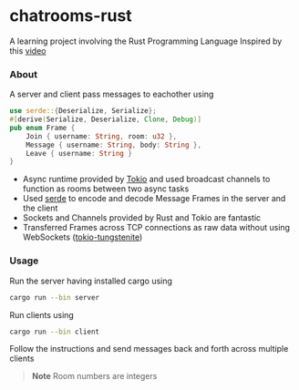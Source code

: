 # chatrooms-rust
A learning project involving the Rust Programming Language
Inspired by this [video](https://www.youtube.com/watch?v=E8cM12jRH7k)

### About
A server and client pass messages to eachother using
```rust
use serde::{Deserialize, Serialize};
#[derive(Serialize, Deserialize, Clone, Debug)]
pub enum Frame {
    Join { username: String, room: u32 },
    Message { username: String, body: String },
    Leave { username: String }
}
```

- Async runtime provided by [Tokio](https://tokio.rs/) and used broadcast channels to function as rooms
between two async tasks
- Used [serde](https://serde.rs/) to encode and decode Message Frames in the server and the client
- Sockets and Channels provided by Rust and Tokio are fantastic
- Transferred Frames across TCP connections as raw data without using WebSockets \([tokio-tungstenite](https://github.com/snapview/tokio-tungstenite)\)

### Usage
Run the server having installed cargo using
```sh
cargo run --bin server
```

Run clients using 
```sh
cargo run --bin client
```
Follow the instructions and send messages back and forth across multiple clients
> **Note**
> Room numbers are integers
